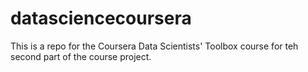 datasciencecoursera
===================

This is a repo for the Coursera Data Scientists' Toolbox course for teh second part of the course project.  
